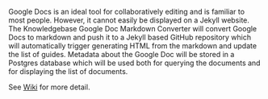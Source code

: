 Google Docs is an ideal tool for collaboratively editing and is familiar to most people.  However, it cannot easily be displayed on a Jekyll 
website.  The Knowledgebase Google Doc Markdown Converter will convert Google Docs to markdown and push it to a Jekyll based GitHub repository which will
automatically trigger generating HTML from the markdown and update the list of guides.  Metadata about the Google Doc will be stored in a Postgres
database which will be used both for querying the documents and for displaying the list of documents.

See [Wiki](https://github.com/hackforla/knowledgebase/wiki) for more detail.
